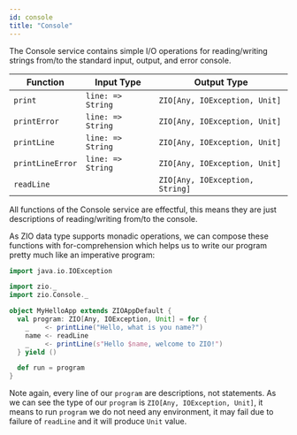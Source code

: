 ```yaml
---
id: console 
title: "Console"
---
```


The Console service contains simple I/O operations for reading/writing strings from/to the standard input, output, and error console.

| Function         | Input Type        | Output Type                     |
|------------------|-------------------|---------------------------------|
| `print`          | `line: => String` | `ZIO[Any, IOException, Unit]`   |
| `printError`     | `line: => String` | `ZIO[Any, IOException, Unit]`   |
| `printLine`      | `line: => String` | `ZIO[Any, IOException, Unit]`   |
| `printLineError` | `line: => String` | `ZIO[Any, IOException, Unit]`   |
| `readLine`       |                   | `ZIO[Any, IOException, String]` |

All functions of the Console service are effectful, this means they are just descriptions of reading/writing from/to the console. 

As ZIO data type supports monadic operations, we can compose these functions with for-comprehension which helps us to write our program pretty much like an imperative program:

```scala mdoc:compile-only
import java.io.IOException

import zio._
import zio.Console._

object MyHelloApp extends ZIOAppDefault {
  val program: ZIO[Any, IOException, Unit] = for {
    _    <- printLine("Hello, what is you name?")
    name <- readLine
    _    <- printLine(s"Hello $name, welcome to ZIO!")
  } yield ()

  def run = program
}
```

Note again, every line of our `program` are descriptions, not statements. As we can see the type of our `program` is `ZIO[Any, IOException, Unit]`, it means to run `program` we do not need any environment, it may fail due to failure of `readLine` and it will produce `Unit` value.
